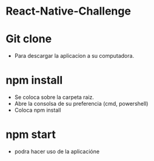 # React-Native-Challenge

# Git clone 
 - Para descargar la aplicacion a su computadora.

# npm install
  - Se coloca sobre la carpeta raiz.
  - Abre la consolsa de su preferencia (cmd, powershell)
  - Coloca npm install

# npm start 
  - podra hacer uso de la aplicacióne
